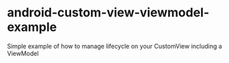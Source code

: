 # android-custom-view-viewmodel-example
Simple example of how to manage lifecycle on your CustomView including a ViewModel
